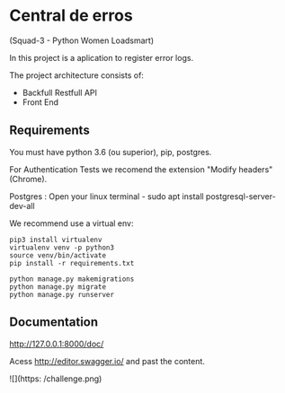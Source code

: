 # Central de erros 
(Squad-3 - Python Women Loadsmart)

In this project is a aplication to register error logs.

The project architecture consists of:
- Backfull Restfull API
- Front End

## Requirements

You must have python 3.6 (ou superior), pip, postgres.

For Authentication Tests we recomend the extension "Modify headers" (Chrome).
 
Postgres : Open your linux terminal - sudo apt install postgresql-server-dev-all

We recommend use a virtual env:

    pip3 install virtualenv
    virtualenv venv -p python3
    source venv/bin/activate 
    pip install -r requirements.txt

    python manage.py makemigrations
    python manage.py migrate
    python manage.py runserver



## Documentation 

http://127.0.0.1:8000/doc/

Acess http://editor.swagger.io/ and past the content.

![](https:  /challenge.png)
